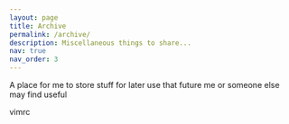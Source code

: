 ```yaml
---
layout: page
title: Archive
permalink: /archive/
description: Miscellaneous things to share...
nav: true
nav_order: 3
---
```


A place for me to store stuff for later use that future me or someone else may find useful

vimrc
